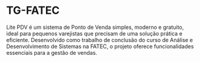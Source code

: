 # TG-FATEC
Lite PDV é um sistema de Ponto de Venda simples, moderno e gratuito, ideal para pequenos varejistas que precisam de uma solução prática e eficiente. Desenvolvido como trabalho de conclusão do curso de Análise e Desenvolvimento de Sistemas na FATEC, o projeto oferece funcionalidades essenciais para a gestão de vendas.
